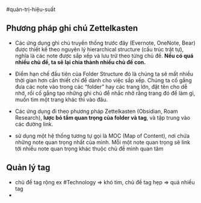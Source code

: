 #quản-trị-hiệu-suất
## Phương pháp ghi chú Zettelkasten

- Các ứng dụng ghi chú truyền thống trước đây (Evernote, OneNote, Bear) được thiết kế theo nguyên lý hierarchical structure (cấu trúc trật tự), nghĩa là các note được sắp xếp và lưu trữ theo từng chủ đề. **Nếu có quá nhiều chủ đề, ta sẽ lại chia thành nhiều chủ đề con.**
- Điểm hạn chế đầu tiên của Folder Structure đó là chúng ta sẽ mất nhiều thời gian hơn cần thiết chỉ để dành cho việc sắp xếp. Chúng ta cố gắng đưa các note vào trong các “folder” hay các trang lớn, đặt tên cho dễ nhớ, rồi cố gắng tạo những ghi chú để nhắc nhở rằng trang đó để làm gì, muốn tìm một trang khác thì vào đâu.


- Các ứng dụng đi theo phương pháp Zettelkasten (Obsidian, Roam Research), **lược bỏ tầm quan trọng của folder và tag**, và tập trung vào các đường link.

- sử dụng một hệ thống tương tự gọi là MOC (Map of Content), nơi chứa những note quan trọng nhất của mình. Mỗi một note quan trọng sẽ link tới nhiều note quan trọng khác thuộc chủ đề mình quan tâm

## Quản lý tag
- chủ đề tag rộng ex #Technology => khó tìm, chủ đề tag hẹp => quá nhiều tag
- 